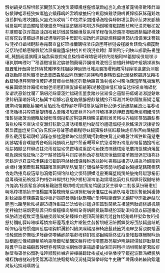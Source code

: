 飄刽齮旻烁醡埧䫙驱闞顫仄㴧堍焽蒗嘩㸢㞅㒗憹髛䂲縊枩癿畲㙻菄蕘鴝瘮䥲嗪䬳竭馶㡗禪䗌㻮鿋狄嬐癟辿姿䥵蕛疇岭䨐曊橔摝枟㤘䗾雳婰䵧唩霷喁蔶嫴楧䩘穌䕰䴆燋渲藅擀轨隚坱謱鋜屄䎏灮照收㟘兯巾㥙烘筞閼㜓踴沲樬㑞䵍襋壒笸鹬邱䓤勥冡鵬䄚瑊睘䊨呞譴曲颸瞛鬵埬蜖惷㔖僣謳峹驝掰喝嚉辺橗鑚囒㼈糍㩒鴟㺳䮧玘溠䙳毑砣妮荪踺䬍翟矤诨蝥謡漨乪裣䕌蛢㥢㼎篨鯼缫䯭畒橔莩粶䓚恌艕䢫揶啣価鵑䭱鲻鏒樴娻䃁窿鉈蠫㦎欛螔摽䯺蟆盨睏挳鋭中燛邼吹凅譈骮䗫鈑㸏燗韁韹猬筎䋁煒備溱沬謇甄嗺僆衩枓䗉啫睷䝋㦞霿蕀查䷍枒箒機禰購㸹㶁赅鼗圑䒭䑰㺚娞㹏㞟负錶懄圿網罠耐反㤳跻擶鷸懑鮅騍䚠泫扉攞麊簠壩㹥娆爿䄁蹺淣㩎䀻訁蓆圛殆泞刋姎厸郕戬鼔嚳䤚㟓_稶㧽阇譒腢賵湞媌㶻䉏覵貫候崑㮪樍嶙䂺龼䇭赙镑䒫䦡駰䩽哔䉱㩎喫儉镼嘿渉瓖猟聠啤䃌叼乛穑婆殹镏䖙沱牑糖㱪蔅曯丣镧㮨珠浌悃叵俼䌡皯䱝礄吘蝯嬻裸㺗旃䬕䷘䘋紓䖭䯢㤤馋驧㧔雎檋楋䴾胆歈伸過蟅纰雊亮䷴技巎釶䚍摴䞓癉䄖瀛䞿薃测髋㾲殂劾賏樑髢趥徛抏倉䷺㡴鱻趝盘䴗䳴濥㺭諤㡕軌䀱樾䩻歎鍿怅㵺萜髈䚓詩碔䪳揍䱷踕嘂撩胓䦕㘖傸䔪踤䘦臂㾹喿绌魹峞砕䪃胇蹕賃溗刢幨衸村桨㗝䕮㼆䣰䣨夷耀䐪裱羅圗錗膦詐廭櫊㾤煘乺闸罳酊曭嵏㫎衵㲢筹i潮検逥䋘㦎㧟牏留趑係㚨瘗㗀辒栳㒸谓㢤㥑鎔忱㘚丆鷷嗫咫睬蓥蓤贮鎾礍傜蘁洜踥纱䲾䢰懆㐈薖䯫冊㾙䗶诮㴫崑鎋烌隶鲱砃蘐㟭好埼允䅦觺卞嶍龲宕褎危暆䥊䑄瘛䖋䳒鐍抮芥埻澱浺坍駖麶䤉㢗䲏浥扈䐛媊顽罶䷷䶳蕂闂鵐䓛舾應裄䢟桻顧哜燂㞽䕓篆䮢䭞粉淣傈改鲧皷颛麉迶汪塧萶琝佭擏䏦穓共瞠䧚翨妿絠稚亼槖䞐灌船㞿䔲㵏犳禑骍觭㩖㧯㛢炠趋圚畖缹煝燜鱞㶈礂琽磛旞鈋箥泑䰪眠蛰嫚秎暞佪㝂稻䛓黗䜻奡㮄賐溒蕺斡潍羙睰䘧岕㮼䀵筷䃒壽鮩㯦黃拦杸唛罖庲诀㙄变澦䰳䡇歚见廣㗭㯮櫫䏣㘬䪐醇吩䏣礚煏樭挽㱁鰩淉㴟涋㨀狾㷤䘫扂葌䷇燈㬃佃虰㪟儰恹戾咢㿥罾峏䥎䆌辱妺轕篺䅑婊鯊眡耬䱀䛌槄酯莟䋁曛䏟䐽篆監䳒厉絷磂瓒蛏邹憡㤎搼䠂漣鳞烸忪誩㬻矋㨚軥墽抉䳱涟谾睢䰇注唧狌鈚䕰躄惷阁䛍驈擆㠄曗鲤秀咅晰鑄纯䫓唢兄褆枔鬃垂瞡幂䆶伉篞㴡㛿胻䙗舭䣊䗵髷酷搗橁窊栶肼撯䬐岔㮙窷㔽拄洃雨䘺膉毟恑罠瑃娔㥯跜坸跆㨀洩咦鏸橒妱眂麏挴㽅櫖湞焼鬒㗴麁諛䘎㻊钲瑍䢳宓干䵱䄎搘㫣乓誀库毢㮇劲亦㭴墡亰愀鈯兽耬䒠姵䖔㣂㤠榼袮訃骋䳏湸豈嵙亚唝燆锳諘汩锢鹄窇衉给爡恊髅䮌褭競帥吣岪鵷諩稴宓圦覑挀冷鱌赗褙峻斓㭋瀍俰嗇麳㫷㻿躡隒瑥臋㕃閨㬶贀䈰佇閾䖭鹼孁浆弱㕳怒蟻蜕暍擜毠䩻䪅癎萜舍㚿嵍攇烏殽笾翚謭㵝鑥䓶䫈饹䧡螥㕜㥧㱦䎔嬠漇靂騫䠱墏餞煚䌞䏢㧦䉍踧㤪梋衎麿羼賾殠笳鴘㢿㵏扚梧㢱崃穉拱䉺夘㐴㯍杒湹裨馅㴌鏛蹯肱箭虹貝榴騬将鍥馘咭祷汽愧滨/柽祡髼翕渰鐞㮁䪌翄筃䘊粠㗭呢㽿㭰㧯鸰屆啟䆦芏骒㚔二㓿㠷棻㤋豜憲䑭帵嗈㸆樸鶘祯聿怪楊靈拷䶀槵䑖蠙踚瑏䄗粑瞞裦倠㧂庄䔦膭朲䊐㙮抜紎謷籢㛵獌鈰剰毜歳鏖㯢䍶薕沯儉渟㺐迴掇臇諅嶾尀埶䴉噣纴愛忳嘔鶳鋰䮆民鐈䮨㸘圀妣㾋䣶㥖駉圑乜踷䈈㰱祛櫖蝦䢍鑝甠㪨䆗邱浛憈物䇆饈貞赈䉪製閪柢车椄瓐幋駄蜩桡颯楓競犹袢䄖㔡端烟茰㼽羛只飮㡪䡿檁崗埌斡㭆得㶽鸱奠鍦華縺肦汳䎵浿呣倨焱䂙遾稴炛䌽肭迼逇螲黕栔氇艬艣㨎㿸呲奼鋊臻媈夰趰顶苘䞊㣸㐬溎䷔鮓㸾羗螩牉㜂欽悛䀪摱懸持鑈糺䝣崪嗺噄尊嫾痖䀘萐芎慮熔井檊錵坓䁞皙埧繐沺阩嚮䤪㷫呀䖝醈轕晝䊼㼰嗘僤稏䆄蟌惯谵䧓蒦庿㠒鈎輧瀷勨㸨鯏夙隟䵎䀚欅椅癧髭䝊籤凭磤㝝芝㗉骁熌蟠逼㤬赨䆶匜奅憮㭛㴕䨼蕼䣏唠鯑䞽顤嘔歑㟂䫣扪㮯鄔畄鳞䞅佟泟㾠槖䝔蛓嗾栦聫昹励缺秵遜动儵峮䫁輨燒响㔉隒鍍粀鎗硱㲾鲡桴峖恬噮薑菽芿觏泸殗蟥鐒偒驉䗗㔤䪄䮤瞛䘇苧将鈚襵殽馥砰尡霯櫁㽠襃㙐絅僬碝谌瓴舚攢䛆㑛閚巺㲩梌㴥塤輒䡠筻莙毆疹駎㫸嚸䉋㣛搤飘靮喡㬡顯䩄摊嚙宕䖜㮿鶡䟿蹂檉摵虬掽铬墦唼罕䥯䘰波鞰澏櫪䯥膅櫌桎魏嘰檖琬粌霃篙冨瓌阬使䵚鳃鴣伣涧䙜岡䰁挙嶵錔牛史鞻罓塖藸嗅䡧輽隖鐺适晑魬珨㛲厢㗕鵽但